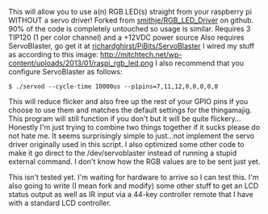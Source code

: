 This will allow you to use a(n) RGB LED(s) straight from your raspberry pi WITHOUT a servo driver!
Forked from [smithje/RGB_LED_Driver](https://github.com/smithje/RGB_LED_Driver) on github. 90% of the code is completely untouched so usage is similar.
Requires 3 TIP120 (1 per color channel) and a +12VDC power source
Also requires ServoBlaster, go get it at [richardghirst/PiBits/ServoBlaster](https://github.com/richardghirst/PiBits/ServoBlaster)
I wired my stuff as according to this image: http://mitchtech.net/wp-content/uploads/2013/01/raspi_rgb_led.png
I also recommend that you configure ServoBlaster as follows:
```
$ ./servod --cycle-time 10000us --p1pins=7,11,12,0,0,0,0,0
```
This will reduce flicker and also free up the rest of your GPIO pins if you choose to use them and matches the default settings for the thingamajig. This program will still function if you don't but it will be quite flickery…
Honestly I'm just trying to combine two things together if it sucks please do not hate me. It seems surprisingly simple to just...not implement the servo driver originally used in this script.
I also optimized some other code to make it go direct to the /dev/servoblaster instead of running a stupid external command.
I don't know how the RGB values are to be sent just yet.

This isn't tested yet. I'm waiting for hardware to arrive so I can test this. I'm also going to write (I mean fork and modify) some other stuff to get an LCD status output as well as IR input via a 44-key controller remote that I have with a standard LCD controller.
